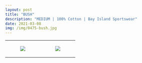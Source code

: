 ```yaml
---
layout: post
title: "BUSH"
description: "MEDIUM | 100% Cotton | Bay Island Sportswear"
date: 2021-03-08
img: /img/0475-bush.jpg
---
```




<table style="width:100%;"><tr><td style="vertical-align:top;">
      <figure class="tmblr-full" data-orig-height="2048" data-orig-width="1365" data-orig-src="https://concertshirts.netlify.app/shirts/0475/0475-01.jpg"><img src="https://64.media.tumblr.com/0c1bb3b4072cd3592ef8109bfcac52d8/db0b083d047a7907-38/s540x810/95edbae5506545821f6982640a68090469ff0107.jpg" data-orig-height="2048" data-orig-width="1365" data-orig-src="https://concertshirts.netlify.app/shirts/0475/0475-01.jpg"/></figure></td>
    <td style="vertical-align:top;">
      <figure class="tmblr-full" data-orig-height="2048" data-orig-width="1365" data-orig-src="https://concertshirts.netlify.app/shirts/0475/0475-02.jpg"><img src="https://64.media.tumblr.com/e9237b0080f8aab1b090a7c44242ed23/db0b083d047a7907-32/s540x810/f0231819a55fc411ccdd1b898f258765e9674e21.jpg" data-orig-height="2048" data-orig-width="1365" data-orig-src="https://concertshirts.netlify.app/shirts/0475/0475-02.jpg"/></figure></td>
  </tr></table>
